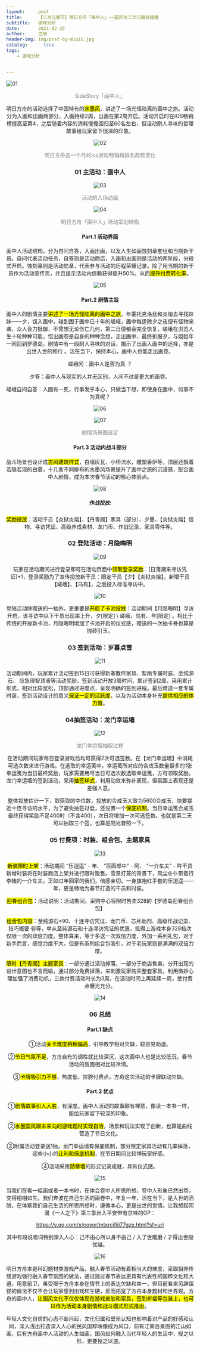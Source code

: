 ```yaml
---
layout:     post
title:      【二次元春节】明日方舟「画中人」——国风与二次元融合碰撞
subtitle:   游戏分析
date:       2021-02-25
author:     之晓
header-img: img/post-bg-miui6.jpg
catalog: 	  true
tags:
    - 游戏分析


---
```



![01]({{site.baseurl}}/img-post/20210225/01.png)

<center><span style ="color:grey">SideStory「画中人」</span><center>
  
 明日方舟的活动选择了中国特有的<mark>水墨风</mark>，讲述了一场光怪陆离的画中之旅。活动分为入画和出画两部分，入画持续2周，出画在第2周开启。活动开启时在iOS畅销榜提高至第4，之后随着内容的消耗慢慢回归至60名左右，但活动耐人寻味的哲理故事给玩家留下很深的印象。

![02]({{site.baseurl}}/img-post/20210225/02.png)
<center><span style ="color:grey">明日方舟近一个月的ios游戏畅销榜排名趋势变化</span><center>

### 01 主活动：画中人

![03]({{site.baseurl}}/img-post/20210225/03.gif)

<center><span style ="color:grey">活动的入场动画</span><center>

![04]({{site.baseurl}}/img-post/20210225/04.png)

<center><span style ="color:grey">明日方舟「画中人」活动策划结构</span><center>

#### **Part.1 活动界面**

画中人活动结构，分为自问自答，入画出画，以及人生如画蚀刻章套组和当期新干员。自问代表活动任务，自答则是活动商店，入画和出画则是活动的两阶段，分段式开启。蚀刻章则是活动勋章，代表参与活动的历程荣耀记录。除了用当期的新干员作为活动宣传页，并且提示活动内信赖获得提升50%。从而<mark>提升付费转化率</mark>。

![05]({{site.baseurl}}/img-post/20210225/05.png)

#### **Part.2 剧情主旨**

画中人的剧情主要<mark>讲述了一场光怪陆离的画中之旅</mark>，年委托克洛丝和炎熔去寻找妹妹——夕，误入画中，碰到困于画中已十年的嵯峨，画中每逢除夕之夜便有怪物来袭，众人合力抵御，不曾想无论伤亡几何，第二日便都会完全恢复，嵯峨在浏览人生十轮种种可能，悟出画卷是自身的种种念想，走出画中，最终折服夕，与姐姐年一同回到罗德岛。剧情中有一段耐人寻味的对话，揭示了出画入画中的选择，亦是出世入世的修行 。活在当下，保持本心，画中人也能走出画卷。



嵯峨问：画中人是否为真 ？



夕答：画中人与现实的人并无区别，人间不过是更大的画卷。



嵯峨自问自答：人固有一死，行事发乎本心，只做当下想，即使身在画中，何事不为真呢？

![06]({{site.baseurl}}/img-post/20210225/06.png)

![07]({{site.baseurl}}/img-post/20210225/07.png)

<center><span style ="color:grey">剧情场景图设定</span><center>

#### **Part.3 活动内战斗部分**

战斗场景也设计成<mark>古风建筑样式</mark>，白墙灰瓦，小桥流水，雕塑香炉等，顶层还飘着若隐若现的白雾，十几套不同排布的水墨风场景提升了画中之旅的沉浸感，配合画中人剧情，成为本次春节活动的核心体验点。

![08]({{site.baseurl}}/img-post/20210225/08.png)

#####  作战投放:

<mark>奖励投放</mark>：活动干员【炎狱炎熔】、【丹青阁】家具（部分）、夕墨、【炎狱炎熔】信物、寻访凭证、高级养成素材、龙门币、作战记录、家具零件等。

### 02 **登陆活动：月隐晦明**

![09]({{site.baseurl}}/img-post/20210225/09.png)

玩家在活动期间进行登录即可在活动页面中<mark>领取登录奖励</mark>：[日落潮来寻访凭证]*1，登录奖励为了宣传投放新干员：限定干员【夕】【炎狱炎熔】，新增干员【嵯峨】、【乌有】，之后投入标准寻访中。

![10]({{site.baseurl}}/img-post/20210225/10.png)

登陆活动除赠送的一抽外，更重要是<mark>开启了卡池投放</mark>：活动期间【月隐晦明】寻访开启，该寻访中以下干员出现率上升，夕[限定] \ 嵯峨、乌有、年[限定] 。相比于传统的开放新卡池，月隐晦明增加了卡池开启的仪式感，赠送的一次抽卡券也算是抛砖引玉。

### 03 **签到活动：岁暮点雪**

![11]({{site.baseurl}}/img-post/20210225/11.png)

活动期间内，玩家累计活动签到15日可获得新春散件家具、絮雨专属时装、至纯源石、 应急理智顶液等活动奖励，签到活动开放3周时间，累计签到2周，采用累计形式，相对比较宽松，顶部通过进度点，呈现明确的签到进程。最后赠送一套专属时装，签到活动设计的意义<mark>保证一定的活跃度</mark>，以及为活动本身补充<mark>提供相应的体力值</mark>。

### 04**抽签活动：龙门幸运墙**

![12]({{site.baseurl}}/img-post/20210225/12.png)

<center><span style ="color:grey">龙门幸运墙抽取过程</span><center>

在活动期间玩家每日登录游戏后均可获得2次可选签数。在【龙门幸运墙】中消耗可选次数来进行游戏。在选取的幸运笺中，幸运笺所对应的合成玉数量最多的1张幸运笺为当日最终奖励，玩家需要用尽当日可选次数选取幸运笺，方可领取奖励。龙门幸运墙的签到活动，采用<mark>抽签样式</mark>，利用动效来弥补表现，但氛围上表现还是差强人意。



整体投放估计一下，取获取的中位数，投放的合成玉大致为5600合成玉，快要接近十连寻访的水平，为了避免抽签过低，还设置一个<mark>保底机制</mark>。当日幸运笺合成玉最终获得奖励不足400时（不含400），次日将增加一次可选签数。也就是第二天可以抽取三个签，也算是阳光普照一下。

### 05 **付费项：时装、组合包、主题家具**

![13]({{site.baseurl}}/img-post/20210225/13.png)

<mark>新装限时上架</mark>：活动期间 “乐逍遥” - 年、 “百面郎中” - 阿、 “一介车夫” - 吽干员新增时装将在时装商店上架并进行限时贩售。雪景灯笼的背景下，风尘仆仆带着行李箱的一介车夫，正如过年回家的我们，倍感亲切。一身旗袍红手套的乐逍遥——年，更是特地为春节打造的干员和时装。



<mark>迎春组合包</mark>：活动说明：活动期间，采购中心将限时售卖328的【罗德岛迎春组合包】



<mark>组合包内容</mark>：至纯源石*90、十连寻访凭证、龙门币、芯片助剂、高级作战记录、技巧概要·卷等，单从至纯源石和十连寻访凭证的优惠，抵得上游戏本身328档次仅限一次的双倍力度。整体算来，等于多送一次双倍力度，外加一系列礼包，对于新手而言，感觉力度不大，但是有系列组合包吸引，对于老玩家则是满满的双倍力度。



<mark>限时【丹青阁】主题家具</mark>：一部分通过活动掉落，一部分于商店售卖，分开出现的设计意图也不言而喻，通过部分免费掉落，来刺激玩家购买整套家具，利用微妙心理加强了消费动机，三款付费活动时长为3周，在活动时间上再延续一周，使付费点曝光充分。

![14]({{site.baseurl}}/img-post/20210225/14.png)

### 06 **总结**

#### **Part.1 缺点**

①活动<mark>关卡难度稍稍偏高</mark>，引导教学相对欠缺，较容易劝退。

②<mark>节日气氛不足</mark>，方舟自有的调性就比较深沉，这次画中人也是比较低沉，春节活动的氛围相对比较冷清。

③<mark>卡牌吸引力不够</mark>，热度低，拉胯付费点，方舟这次活动的卡牌联动欠缺。

#### **Part.2 优点**

①<mark>剧情故事引人入胜</mark>，有深度。画中人活动的故事颇有禅意，像读一本书一样，能给玩家留下较深的印象。

②<mark>水墨国风跟未来向的游戏题材实现自洽</mark>，场景和玩法实现了创新，也算是曲线营造了节日文化。

③附属活动登录送1抽，龙门幸运墙有保底机制，部分限定家具活动有几率掉落，这些小小的<mark>让利和保底机制</mark>，在节日期间比较博玩家好感。

④活动采用<mark>勋章墙</mark>的形式记录成就，具有仪式感。

![15]({{site.baseurl}}/img-post/20210225/15.png)

当我们在看一幅画或者一本书时，在体会卷中人所思所想，卷中人形象已然出卷，变得栩栩如生。我们奔波在自己生活的画卷中，年复一年，活在当下，是入世的洒脱，在体察我们自己生活的所思所想时，遵循本心，更是出世的觉悟。让我想起网漫《一人之下》第三季出入平安带有京味的OP：

https://v.qq.com/x/cover/mtxrcjfijj77gze.html?sf=uri

其中有段说唱词特别深入人心：己不由心所以身不由己 / 入了世雕磨 / 才得出世般优越。

![16]({{site.baseurl}}/img-post/20210225/16.png)

明日方舟本是科幻题材类游戏产品，融入春节活动有着相当大的难度，采取摒弃传统游戏强行融入春节氛围的做法，通过跳过春节表达更具有代表性的国粹文化和大道，用意前卫，虽受限于方舟本身在情节上的表达欠缺和单一，但目前看来另辟蹊径的做法不仅不会让玩家感到出戏和生硬，反而拓宽了方舟本身题材和世界观。方舟的画中人，<mark>让国风文化不仅仅体现在游戏皮肤和家具，签到祈福等包装上，也可以作为活动本身剧情和战斗模式形式推出</mark>。



年轻人文化自信的心态不断兴起，文化归属和壁垒认知也影响着对产品的好感和认同，深入浅出打造深入人心的民风国粹映像成为风口，前有江南百景图的江山如画，后有方舟画中人活动的人生如画，国风如何融入当代年轻人的生活中，授之以形，更要授之以道。

